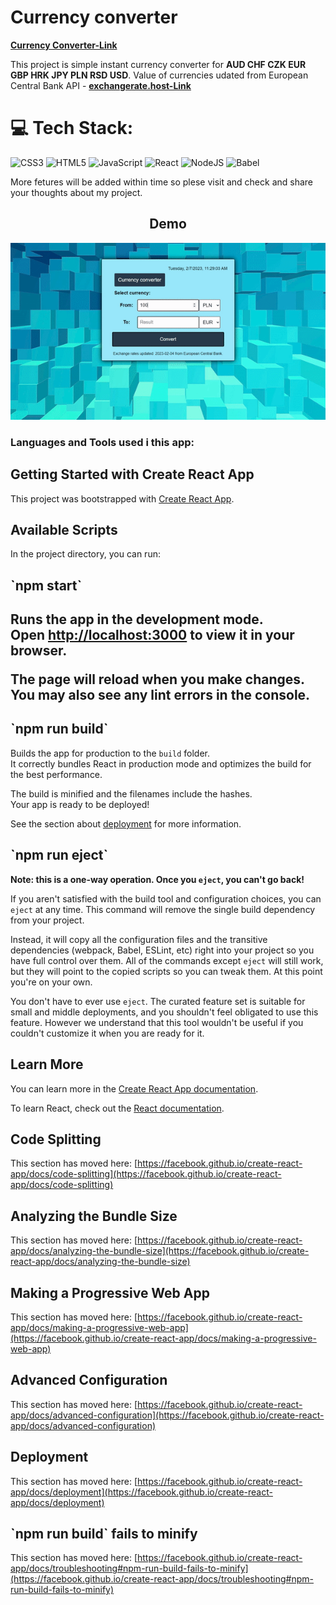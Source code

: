 <h1> Currency converter </h1>

[**Currency Converter-Link**](https://walmarek.github.io/currency-converter-react/)

This project is simple instant currency converter for **AUD CHF CZK EUR GBP HRK JPY PLN RSD USD**.
Value of currencies udated from European Central Bank API - [**exchangerate.host-Link**](https://exchangerate.host/) 

# 💻 Tech Stack:
![CSS3](https://img.shields.io/badge/css3-%231572B6.svg?style=for-the-badge&logo=css3&logoColor=white) ![HTML5](https://img.shields.io/badge/html5-%23E34F26.svg?style=for-the-badge&logo=html5&logoColor=white) ![JavaScript](https://img.shields.io/badge/javascript-%23323330.svg?style=for-the-badge&logo=javascript&logoColor=%23F7DF1E) ![React](https://img.shields.io/badge/react-%2320232a.svg?style=for-the-badge&logo=react&logoColor=%2361DAFB) ![NodeJS](https://img.shields.io/badge/node.js-6DA55F?style=for-the-badge&logo=node.js&logoColor=white) ![Babel](https://img.shields.io/badge/Babel-F9DC3e?style=for-the-badge&logo=babel&logoColor=black)

More fetures will be added within time so plese visit and check and share your thoughts about my project.

<h2 align="center"> Demo </h2>

<p align="center">
  <img src="https://github.com/walmarek/currency-converter-react/blob/main/public/currency-converter-react-newer.gif?raw=true">
</p>

<h3 align="left">Languages and Tools used i this app:</h3>
<p align="left"></p>

<h2> Getting Started with Create React App </h2>

This project was bootstrapped with [Create React App](https://github.com/facebook/create-react-app).

<h2> Available Scripts </h2>

In the project directory, you can run:

<h2> `npm start` <h2>

Runs the app in the development mode.\
Open [http://localhost:3000](http://localhost:3000) to view it in your browser.

The page will reload when you make changes.\
You may also see any lint errors in the console.

<h2> `npm run build` </h2>

Builds the app for production to the `build` folder.\
It correctly bundles React in production mode and optimizes the build for the best performance.

The build is minified and the filenames include the hashes.\
Your app is ready to be deployed!

See the section about [deployment](https://facebook.github.io/create-react-app/docs/deployment) for more information.

<h2> `npm run eject`</h2>

**Note: this is a one-way operation. Once you `eject`, you can't go back!**

If you aren't satisfied with the build tool and configuration choices, you can `eject` at any time. This command will remove the single build dependency from your project.

Instead, it will copy all the configuration files and the transitive dependencies (webpack, Babel, ESLint, etc) right into your project so you have full control over them. All of the commands except `eject` will still work, but they will point to the copied scripts so you can tweak them. At this point you're on your own.

You don't have to ever use `eject`. The curated feature set is suitable for small and middle deployments, and you shouldn't feel obligated to use this feature. However we understand that this tool wouldn't be useful if you couldn't customize it when you are ready for it.

<h2> Learn More </h2>

You can learn more in the [Create React App documentation](https://facebook.github.io/create-react-app/docs/getting-started).

To learn React, check out the [React documentation](https://reactjs.org/).

<h2> Code Splitting </h2>

This section has moved here: [https://facebook.github.io/create-react-app/docs/code-splitting](https://facebook.github.io/create-react-app/docs/code-splitting)

<h2> Analyzing the Bundle Size </h2>

This section has moved here: [https://facebook.github.io/create-react-app/docs/analyzing-the-bundle-size](https://facebook.github.io/create-react-app/docs/analyzing-the-bundle-size)

<h2> Making a Progressive Web App </h2>

This section has moved here: [https://facebook.github.io/create-react-app/docs/making-a-progressive-web-app](https://facebook.github.io/create-react-app/docs/making-a-progressive-web-app)

<h2> Advanced Configuration </h2>

This section has moved here: [https://facebook.github.io/create-react-app/docs/advanced-configuration](https://facebook.github.io/create-react-app/docs/advanced-configuration)

<h2> Deployment </h2>

This section has moved here: [https://facebook.github.io/create-react-app/docs/deployment](https://facebook.github.io/create-react-app/docs/deployment)

<h2> `npm run build` fails to minify </h2>

This section has moved here: [https://facebook.github.io/create-react-app/docs/troubleshooting#npm-run-build-fails-to-minify](https://facebook.github.io/create-react-app/docs/troubleshooting#npm-run-build-fails-to-minify)
